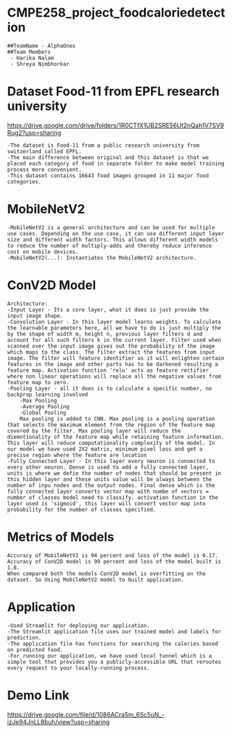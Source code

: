 # CMPE258_project_foodcaloriedetection
    ##TeamName - AlphaOnes
    ##Team Members
     - Harika Nalam
     - Shreya Nimbhorkar

# Dataset Food-11 from EPFL research university
https://drive.google.com/drive/folders/1R0CTfX1UB2SRE56Ut2nQah1V7SV9Rug2?usp=sharing

    -The dataset is Food-11 from a public research university from switzerland called EPFL.
    -The main difference between original and this dataset is that we placed each category of food in separate folder to make model training process more convenient.
    -This dataset contains 16643 food images grouped in 11 major food categories.

# MobileNetV2
    -MobileNetV2 is a general architecture and can be used for multiple use cases. Depending on the use case, it can use different input layer size and different width factors. This allows different width models to reduce the number of multiply-adds and thereby reduce inference cost on mobile devices.
    -MobileNetV2(...): Instantiates the MobileNetV2 architecture.

# ConV2D Model
    Architecture:
    -Input Layer - Its a core layer, what it does is just provide the input image shape.
    -Convolution Layer - In this layer model learns weights. To calculate the learnable parameters here, all we have to do is just multiply the by the shape of width m, height n, previous layer filters d and account for all such filters k in the current layer. Filter used when scanned over the input image gives out the probability of the image which maps to the class. The filter extract the features from input image. The filter will feature identifier as it will enlighten certain features in the image and other parts has to be darkened resulting a feature map. Activation function 'relu' acts as feature rectifier where non linear operations will replace all the negative values from feature map to zero.
    -Pooling Layer - all it does is to calculate a specific number, no backprop learning involved
        -Max Pooling
        -Average Pooling
        -Global Pooling
        Max pooling is added to CNN. Max pooling is a pooling operation that selects the maximum element from the region of the feature map covered by the filter. Max pooling layer will reduce the diemntionality of the feature map while retaining feature information. This layer will reduce computationality complexity of the model. In our model we have used 2X2 matrix, minimum pixel loss and get a precise region where the feature are location
    -Fully Connected Layer - In this layer every neuron is connected to every other neuron. Dense is used to add a fully connected layer, units is where we defie the number of nodes that should be present in this hidden layer and these units value will be always between the number of inpu nodes and the output nodes. Final dense which is the fully connected layer converts vector map with numbe of vectors = number of classes model need to classify. activation function in the layer used is 'sigmoid', this layer will convert vector map into probability for the number of classes specified.
# Metrics of Models
    Accuracy of MobileNetV2 is 94 percent and loss of the model is 0.17. 
    Accuracy of ConV2D model is 99 percent and loss of the model built is 1.8. 
    When compared both the models ConV2D model is overfitting on the dataset. So Using MobileNetV2 model to built application. 

# Application
    -Used Streamlit for deploying our application.
    -The Streamlit application file uses our trained model and labels for prediction.
    -The application file has functions for searching the calories based on predicted food.
    -For running our application, we have used local tunnel which is a simple tool that provides you a publicly-accessible URL that reroutes every request to your locally-running process.
    
# Demo Link
   https://drive.google.com/file/d/1086ACra5m_6Sc5uN_-izJe94JnLL8buh/view?usp=sharing
